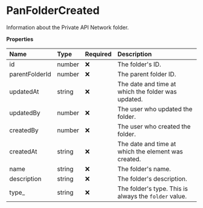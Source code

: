 # PanFolderCreated

Information about the Private API Network folder.

**Properties**

| Name           | Type   | Required | Description                                           |
| :------------- | :----- | :------- | :---------------------------------------------------- |
| id             | number | ❌       | The folder's ID.                                      |
| parentFolderId | number | ❌       | The parent folder ID.                                 |
| updatedAt      | string | ❌       | The date and time at which the folder was updated.    |
| updatedBy      | number | ❌       | The user who updated the folder.                      |
| createdBy      | number | ❌       | The user who created the folder.                      |
| createdAt      | string | ❌       | The date and time at which the element was created.   |
| name           | string | ❌       | The folder's name.                                    |
| description    | string | ❌       | The folder's description.                             |
| type\_         | string | ❌       | The folder's type. This is always the `folder` value. |

<!-- This file was generated by liblab | https://liblab.com/ -->
